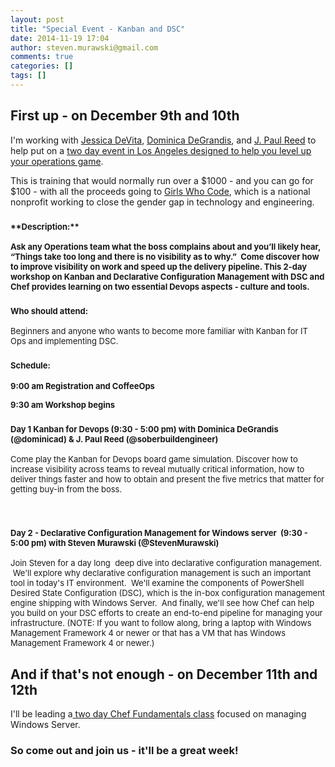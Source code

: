 ```yaml
---
layout: post
title: "Special Event - Kanban and DSC"
date: 2014-11-19 17:04
author: steven.murawski@gmail.com
comments: true
categories: []
tags: []
---
```



## First up - on December 9th and 10th



I'm working with [Jessica DeVita](https://twitter.com/ubergeekgirl), [Dominica DeGrandis](https://twitter.com/dominicad), and [J. Paul Reed](https://twitter.com/soberbuildeng) to help put on a [two day event in Los Angeles designed to help you level up your operations game](http://kanbandsc-devops.eventbrite.com/). &nbsp;


This is training that would normally run over a $1000 - and you can go for $100 - with all the proceeds going to [Girls Who Code](http://girlswhocode.com/), which is a national nonprofit working to close the gender gap in technology and engineering.
<h3 style="margin-left:0px; margin-right:0px"><span style="font-size:small">**<span>Description:</span>**</span>



<span style="font-size:small">Ask any Operations team what the boss complains about and you’ll likely hear, “Things take too long and there is no visibility as to why.”&nbsp; Come discover how to improve visibility on work and speed up the delivery pipeline. This 2-day workshop on Kanban and Declarative Configuration Management with DSC and Chef provides learning on two essential Devops aspects - culture and tools.</span>


### <span style="font-size:small">**<span>Who should attend:</span>**</span>



<span style="font-size:small">Beginners and anyone who wants to become more familiar with Kanban for IT Ops and implementing DSC.</span>


### <span style="font-size:small">**Schedule:**</span>



<span style="font-size:small">**9:00 am Registration and CoffeeOps**</span>


<span style="font-size:small">**9:30 am Workshop begins**</span>


### <span style="font-size:small">**<span>Day 1 Kanban for Devops (9:30 - 5:00 pm) with Dominica DeGrandis (@dominicad) &amp; J. Paul Reed (@soberbuildengineer)</span>**</span>



<span style="font-size:small">Come play the Kanban for Devops board game simulation. Discover how to increase visibility across teams to reveal mutually critical information, how to deliver things faster and how to obtain and present the five metrics that matter for getting buy-in from the boss.</span>


 


### <span style="font-size:small">**Day 2 - Declarative Configuration Management for Windows server&nbsp; (9:30 - 5:00 pm) with Steven Murawski (@StevenMurawski)**&nbsp;</span>



<span style="font-size:small">Join Steven for a day long &nbsp;deep dive into declarative configuration management. &nbsp;We'll explore why declarative configuration management is such an important tool in today's IT environment. &nbsp;We'll examine the components of PowerShell Desired State Configuration (DSC), which is the in-box configuration management engine shipping with Windows Server. &nbsp;And finally, we'll see how Chef can help you build on your DSC efforts to create an end-to-end pipeline for managing your infrastructure. (NOTE: If you want to follow along, bring a laptop with Windows Management Framework 4 or newer or that has a VM that has Windows Management Framework 4 or newer.)</span>


## And if that's not enough -&nbsp;on December 11th and 12th



I'll be leading a[ two day Chef Fundamentals class](https://www.getchef.com/blog/event/2-day-chef-fundamentals-windows-los-angeles-ca/) focused on managing Windows Server.&nbsp;


### So come out and join us - it'll be a great week!



